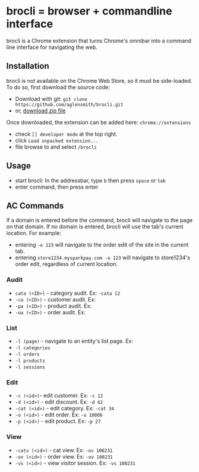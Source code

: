 # brocli = browser + commandline interface
brocli is a Chrome extension that turns Chrome's omnibar into a command line interface for navigating the web.

## Installation
brocli is not available on the Chrome Web Store, so it must be side-loaded. To do so, first download the source code: 

* Download with git: `git clone https://github.com/aglensmith/brocli.git`
* or, [download zip file](https://github.com/aglensmith/brocli/archive/master.zip)

Once downloaded, the extension can be added here: `chrome://extensions`

* check `[] developer mode` at the top right. 
* click `Load unpacked extension...`
* file browse to and select `/brocli`

## Usage
* start brocli: In the addressbar, type `b` then press `space` or `tab`
* enter command, then press enter

## AC Commands
If a domain is entered before the command, brocli will navigate to the page on that domain. If no domain is entered, brocli will use the tab's current location. For example:

* entering `-o 123` will navigate to the order edit of the site in the current tab.
* entering `store1234.mysparkpay.com -o 123` will navigate to store1234's order edit, regardless of current location. 

### Audit
* `cata (<ID>)` - category audit. Ex: `-cata 12`
* `-ca (<ID>)` - customer audit. Ex: 
* `-pa (<ID>)` - product audit. Ex: 
* `-oa (<ID>)` - order audit. Ex:  

### List
* `-l (page)` - navigate to an entity's list page. Ex:
* `-l categories`
* `-l orders` 
* `-l products`
* `-l sessions`

### Edit
* `-c (<id>)`- edit customer. Ex: `-c 12`
* `-d (<id>)` - edit discount. Ex: `-d 42`
* `-cat (<id>)` - edit category. Ex: `-cat 34`
* `-o (<id>)` - edit order. Ex: `-o 10006`
* `-p (<id>)` - edit product. Ex: `-p 27`

### View
* `-catv (<id>)` - cat view. Ex: `-ov 100231`
* `-ov (<id>)` - order view. Ex: `-ov 100231`
* `-vs (<id>)` - view visitor session. Ex: `-vs 100231`